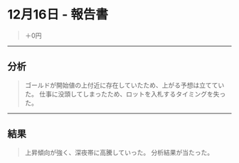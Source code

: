 # 12月16日 - 報告書

> ＋0円

---

## 分析

> ゴールドが開始値の上付近に存在していたため、上がる予想は立てていた。
> 仕事に没頭してしまったため、ロットを入札するタイミングを失った。

---

## 結果

> 上昇傾向が強く、深夜帯に高騰していった。
> 分析結果が当たった。

